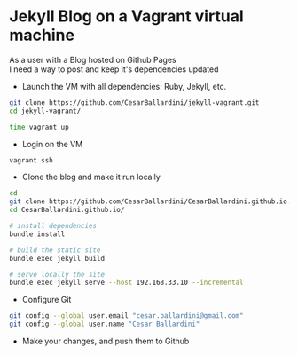 # Jekyll Blog on a Vagrant virtual machine

As a user with a Blog hosted on Github Pages<br>
I need a way to post and keep it's dependencies updated


* Launch the VM with all dependencies: Ruby, Jekyll, etc.

```bash
git clone https://github.com/CesarBallardini/jekyll-vagrant.git
cd jekyll-vagrant/

time vagrant up

```

* Login on the VM

```bash
vagrant ssh
```


* Clone the blog and make it run locally

```bash
cd 
git clone https://github.com/CesarBallardini/CesarBallardini.github.io.git
cd CesarBallardini.github.io/

# install dependencies
bundle install

# build the static site
bundle exec jekyll build

# serve locally the site
bundle exec jekyll serve --host 192.168.33.10 --incremental

```

* Configure Git

```bash
git config --global user.email "cesar.ballardini@gmail.com"
git config --global user.name "Cesar Ballardini"

```

* Make your changes, and push them to Github
